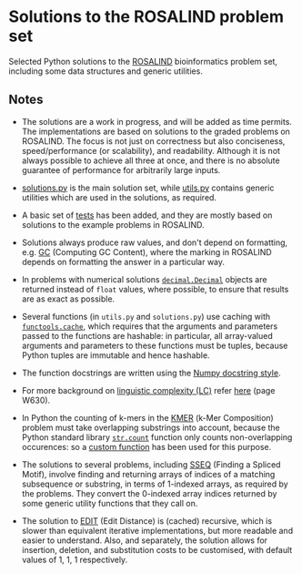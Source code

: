 Solutions to the ROSALIND problem set
=====================================

Selected Python solutions to the [ROSALIND](https://rosalind.info/) bioinformatics problem set, including some data structures and generic utilities.

Notes
-----

* The solutions are a work in progress, and will be added as time permits. The implementations are based on solutions to the graded  problems on ROSALIND. The focus is not just on correctness but also conciseness, speed/performance (or scalability), and readability. Although it is not always possible to achieve all three at once, and there is no absolute guarantee of performance for arbitrarily large inputs.

* [solutions.py](https://github.com/sr-murthy/rosalind/blob/main/src/solutions.py) is the main solution set, while [utils.py](https://github.com/sr-murthy/rosalind/blob/main/src/utils.py) contains generic utilities which are used in the solutions, as required.

* A basic set of [tests]((https://github.com/sr-murthy/rosalind/blob/main/src/tests/test_solutions.py)) has been added, and they are mostly based on solutions to the example problems in ROSALIND.

* Solutions always produce raw values, and don't depend on formatting, e.g. [GC](https://rosalind.info/problems/gc/) (Computing GC Content), where the marking in ROSALIND depends on formatting the answer in a particular way.

* In problems with numerical solutions [`decimal.Decimal`](https://docs.python.org/3/library/decimal.html#decimal.Decimal) objects are returned instead of `float` values, where possible, to ensure that results are as exact as possible.

* Several functions (in `utils.py` and `solutions.py`) use caching with [`functools.cache`](https://docs.python.org/3/library/functools.html#functools.cache), which requires that the arguments and parameters passed to the functions are hashable: in particular, all array-valued arguments and parameters to these functions must be tuples, because Python tuples are immutable and hence hashable.

* The function docstrings are written using the [Numpy docstring style](https://numpydoc.readthedocs.io/en/latest/format.html).

* For more background on [linguistic complexity (LC)](https://rosalind.info/problems/ling/) refer [here](https://pmc.ncbi.nlm.nih.gov/articles/PMC441604/pdf/gkh466.pdf) (page W630).

* In Python the counting of k-mers in the [KMER](https://rosalind.info/problems/kmer/) (k-Mer Composition) problem must take overlapping substrings into account, because the Python standard library [`str.count`](https://docs.python.org/3/library/stdtypes.html#str.count) function only counts non-overlapping occurences: so a [custom function](https://github.com/sr-murthy/rosalind/blob/main/src/utils.py#L155) has been used for this purpose.

* The solutions to several problems, including [SSEQ](https://rosalind.info/problems/sseq/) (Finding a Spliced Motif), involve finding and returning arrays of indices of a matching subsequence or substring, in terms of 1-indexed arrays, as required by the problems. They convert the 0-indexed array indices returned by some generic utility functions that they call on.

* The solution to [EDIT](https://rosalind.info/problems/edit/) (Edit Distance) is (cached) recursive, which is slower than equivalent iterative implementations, but more readable and easier to understand. Also, and separately, the solution allows for insertion, deletion, and substitution costs to be customised, with default values of 1, 1, 1 respectively.
